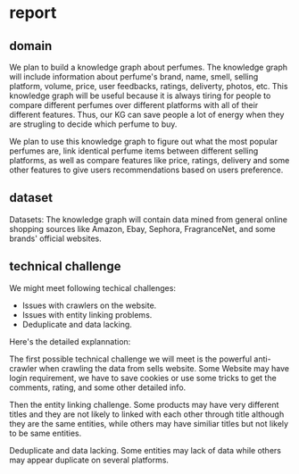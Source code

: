 # report

## domain

We plan to build a knowledge graph about perfumes. The knowledge graph will include information about perfume's brand, name, smell, selling platform, volume, price, user feedbacks, ratings, deliverty, photos, etc. This knowledge graph will be useful because it is always tiring for people to compare different perfumes over different platforms with all of their different features. Thus, our KG can save people a lot of energy when they are strugling to decide which perfume to buy.

We plan to use this knowledge graph to figure out what the most popular perfumes are, link identical perfume items between different selling platforms, as well as compare features like price, ratings, delivery and some other features to give users recommendations based on users preference.

## dataset

Datasets: The knowledge graph will contain data mined from general online shopping sources like Amazon, Ebay, Sephora, FragranceNet, and some brands' official websites.

## technical challenge

We might meet following techical challenges:

- Issues with crawlers on the website.
- Issues with entity linking problems.
- Deduplicate and data lacking.

Here's the detailed explannation:

The first possible technical challenge we will meet is the powerful anti-crawler when crawling the data from sells website. Some Website may have login requirement, we have to save cookies or use some tricks to get the comments, rating, and some other detailed info.

Then the entity linking challenge. Some products may have very different titles and they are not likely to linked with each other through title although they are the same entities, while others may have similiar titles but not likely to be same entities.

Deduplicate and data lacking. Some entities may lack of data while others may appear duplicate on several platforms.

